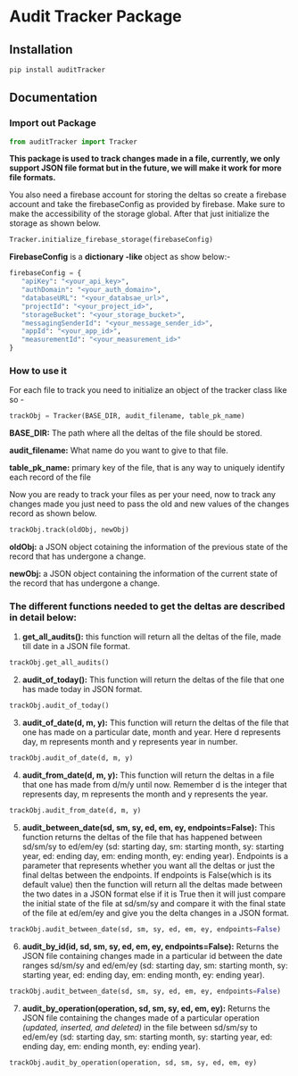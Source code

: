 # Audit Tracker Package

## Installation

```bash
pip install auditTracker
```

## Documentation

### Import out Package

```python
from auditTracker import Tracker
```

**This package is used to track changes made in a file, currently, we only support JSON file format but in the future, we will make it work for more file formats.**

You also need a firebase account for storing the deltas so create a firebase account and take the firebaseConfig as provided by firebase. Make sure to make the accessibility of the storage global. After that just initialize the storage as shown below.

```python
Tracker.initialize_firebase_storage(firebaseConfig)
```

**FirebaseConfig** is a **dictionary -like** object as show below:-

```python
firebaseConfig = {
   "apiKey": "<your_api_key>",
   "authDomain": "<your_auth_domain>",
   "databaseURL": "<your_databsae_url>",
   "projectId": "<your_project_id>",
   "storageBucket": "<your_storage_bucket>",
   "messagingSenderId": "<your_message_sender_id>",
   "appId": "<your_app_id>",
   "measurementId": "<your_measurement_id>"
}
```

### How to use it

For each file to track you need to initialize an object of the tracker class like so -

```python
trackObj = Tracker(BASE_DIR, audit_filename, table_pk_name)
```

**BASE_DIR:** The path where all the deltas of the file should be stored.

**audit_filename:** What name do you want to give to that file.

**table_pk_name:** primary key of the file, that is any way to uniquely identify each record of the file

Now you are ready to track your files as per your need, now to track any changes made you just need to pass the old and new values of the changes record as shown below.

```python
trackObj.track(oldObj, newObj)
```

**oldObj:** a JSON object cotaining the information of the previous state of the record that has undergone a change.

**newObj:** a JSON object containing the information of the current state of the record that has undergone a change.

### The different functions needed to get the deltas are described in detail below:

1.  **get_all_audits():** this function will return all the deltas of the file, made till date in a JSON file format.

```python
trackObj.get_all_audits()
```

2.  **audit_of_today():** This function will return the deltas of the file that one has made today in JSON format.

```python
trackObj.audit_of_today()
```

3.  **audit_of_date(d, m, y):** This function will return the deltas of the file that one has made on a particular date, month and year. Here d represents day, m represents month and y represents year in number.

```python
trackObj.audit_of_date(d, m, y)
```

4.  **audit_from_date(d, m, y):** This function will return the deltas in a file that one has made from d/m/y until now. Remember d is the integer that represents day, m represents the month and y represents the year.

```python
trackObj.audit_from_date(d, m, y)
```

5.  **audit_between_date(sd, sm, sy, ed, em, ey, endpoints=False):** This function returns the deltas of the file that has happened between sd/sm/sy to ed/em/ey (sd: starting day, sm: starting month, sy: starting year, ed: ending day, em: ending month, ey: ending year). Endpoints is a parameter that represents whether you want all the deltas or just the final deltas between the endpoints. If endpoints is False(which is its default value) then the function will return all the deltas made between the two dates in a JSON format else if it is True then it will just compare the initial state of the file at sd/sm/sy and compare it with the final state of the file at ed/em/ey and give you the delta changes in a JSON format.

```python
trackObj.audit_between_date(sd, sm, sy, ed, em, ey, endpoints=False)
```

6.  **audit_by_id(id, sd, sm, sy, ed, em, ey, endpoints=False):** Returns the JSON file containing changes made in a particular id between the date ranges sd/sm/sy and ed/em/ey (sd: starting day, sm: starting month, sy: starting year, ed: ending day, em: ending month, ey: ending year).

```python
trackObj.audit_between_date(sd, sm, sy, ed, em, ey, endpoints=False)
```

7.  **audit_by_operation(operation, sd, sm, sy, ed, em, ey):** Returns the JSON file containing the changes made of a particular operation _(updated, inserted, and deleted)_ in the file between sd/sm/sy to ed/em/ey (sd: starting day, sm: starting month, sy: starting year, ed: ending day, em: ending month, ey: ending year).

```python
trackObj.audit_by_operation(operation, sd, sm, sy, ed, em, ey)
```

